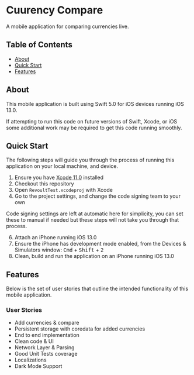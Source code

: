 # Cuurency Compare

A mobile application for comparing currencies live.

## Table of Contents

- [About](#about)
- [Quick Start](#quick-start)
- [Features](#features)

## About

This mobile application is built using Swift 5.0 for iOS devices running iOS 13.0.

If attempting to run this code on future versions of Swift, Xcode, or iOS some additional work may be required to get this code running smoothly.

## Quick Start

The following steps will guide you through the process of running this application on your local machine, and device.

1. Ensure you have [Xcode 11.0](https://developer.apple.com/download/) installed
2. Checkout this repository
4. Open `RevoultTest.xcodeproj` with Xcode
5. Go to the project settings, and change the code signing team to your own

Code signing settings are left at automatic here for simplicity, you can set these to manual if needed but these steps will not take you through that process.

6. Attach an iPhone running iOS 13.0
7. Ensure the iPhone has development mode enabled, from the Devices & Simulators window: <kbd>Cmd</kbd> + <kbd>Shift</kbd> + <kbd>2</kbd>
8. Clean, build and run the application on an iPhone running iOS 13.0

## Features

Below is the set of user stories that outline the intended functionality of this mobile application.

### User Stories

- Add currencies & compare
- Persistent storage with coredata for added currencies
- End to end implementation
- Clean code & UI
- Network Layer & Parsing
- Good Unit Tests coverage
- Localizations
- Dark Mode Support

